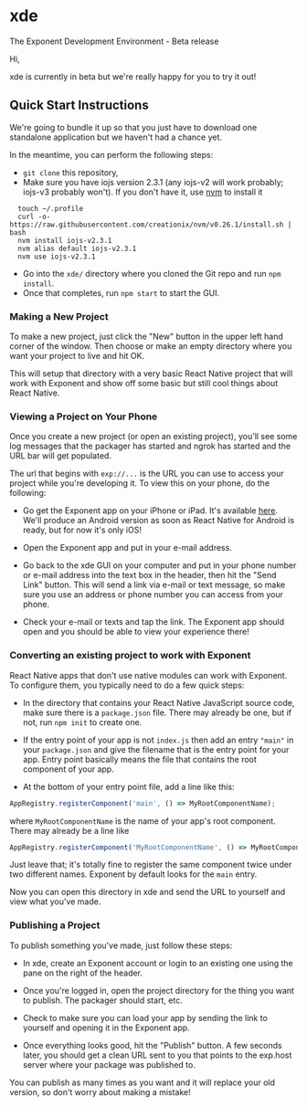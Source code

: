 # xde
The Exponent Development Environment - Beta release

Hi,

xde is currently in beta but we're really happy for you to try it out!


## Quick Start Instructions

We're going to bundle it up so that you just have to download one standalone application but we haven't had a chance yet.

In the meantime, you can perform the following steps:
  * `git clone` this repository,
  * Make sure you have iojs version 2.3.1 (any iojs-v2 will work probably; iojs-v3 probably won't). If you don't have it, use [nvm]( https://github.com/creationix/nvm) to install it

```shell
  touch ~/.profile
  curl -o- https://raw.githubusercontent.com/creationix/nvm/v0.26.1/install.sh | bash
  nvm install iojs-v2.3.1
  nvm alias default iojs-v2.3.1
  nvm use iojs-v2.3.1
```

  * Go into the `xde/` directory where you cloned the Git repo and run `npm install`.
  * Once that completes, run `npm start` to start the GUI.

### Making a New Project

To make a new project, just click the "New" button in the upper left hand corner of the window. Then choose or make an empty directory where you want your project to live and hit OK.

This will setup that directory with a very basic React Native project that will work with Exponent and show off some basic but still cool things about React Native.

### Viewing a Project on Your Phone

Once you create a new project (or open an existing project), you'll see some log messages that the packager has started and ngrok has started and the URL bar will get populated.

The url that begins with `exp://...` is the URL you can use to access your project while you're developing it. To view this on your phone, do the following:

  * Go get the Exponent app on your iPhone or iPad. It's available [here](https://itunes.com/apps/exponent). We'll produce an Android version as soon as React Native for Android is ready, but for now it's only iOS!

  * Open the Exponent app and put in your e-mail address.

  * Go back to the xde GUI on your computer and put in your phone number or e-mail address into the text box in the header, then hit the "Send Link" button. This will send a link via e-mail or text message, so make sure you use an address or phone number you can access from your phone.

  * Check your e-mail or texts and tap the link. The Exponent app should open and you should be able to view your experience there!

### Converting an existing project to work with Exponent

React Native apps that don't use native modules can work with Exponent. To configure them, you typically need to do a few quick steps:

  * In the directory that contains your React Native JavaScript source code, make sure there is a `package.json` file. There may already be one, but if not, run `npm init` to create one.

  * If the entry point of your app is not `index.js` then add an entry `"main"` in your `package.json` and give the filename that is the entry point for your app. Entry point basically means the file that contains the root component of your app.

  * At the bottom of your entry point file, add a line like this:

  ```js
  AppRegistry.registerComponent('main', () => MyRootComponentName);
  ```

  where `MyRootComponentName` is the name of your app's root component. There may already be a line like

  ```js
  AppRegistry.registerComponent('MyRootComponentName', () => MyRootComponentName);
  ```

  Just leave that; it's totally fine to register the same component twice under two different names. Exponent by default looks for the `main` entry.

  Now you can open this directory in xde and send the URL to yourself and view what you've made.

### Publishing a Project

To publish something you've made, just follow these steps:

  * In xde, create an Exponent account or login to an existing one using the pane on the right of the header.

  * Once you're logged in, open the project directory for the thing you want to publish. The packager should start, etc.

  * Check to make sure you can load your app by sending the link to yourself and opening it in the Exponent app.

  * Once everything looks good, hit the "Publish" button. A few seconds later, you should get a clean URL sent to you that points to the exp.host server where your package was published to.

You can publish as many times as you want and it will replace your old version, so don't worry about making a mistake!
